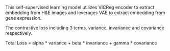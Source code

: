 This self-supervised learning model utilizes VICReg encoder to extract embedding from H&E images and leverages VAE to extract embedding from gene expression.

The contrastive loss including 3 terms, variance, invariance and covariance respectively.

Total Loss = alpha * variance + beta * invariance + gamma * covariance
